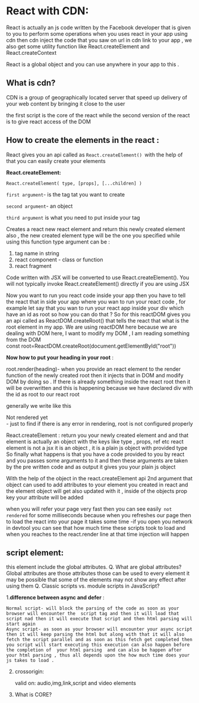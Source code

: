 # React with CDN:
React is actually an js code written by the Facebook developer that is given to you to perform some operations  when you  uses react in your app using cdn then cdn inject the code that you saw on url in cdn link  to your app , we also get some utility function like React.createElement and React.createContext 

React is a global object and you can  use anywhere in your app to this .

## What is cdn?
  CDN is a group of geographically located server that speed up delivery of your web content  by  bringing it close to the user 


the first script is the core of the react while the second version of the react is to give react access of the DOM 

## How to create the elements in the react :
 React gives you an api called as `React.createElement() `with the help of that you can easily create your elements  

**React.createElement:**

`React.createElement(
  type,
  [props],
  [...children]
)`

`first argument`- is the tag tat you want to create 

`second argument`- an object 

`third argument` is what you need to put inside your tag 

Creates a react new react element and return this newly created element also , the new created element type will be the one you specified while using this function 
type argument can be :
1. tag name in string
2. react component - class or function 
3. react fragment  

Code written with JSX will be converted to use React.createElement(). You will not typically invoke React.createElement() directly if you are using JSX


Now you want to run you react code inside your app then you  have to tell the   react that in side your app where you wan to run your react code , for example let say that you wan to run your react app inside your div which have an id as root so how you can do that ? So for this reactDOM gives you an api called as ReactDOM.createRoot() that tells the react that what is the root element in my app. We are using reactDOM here because  we are dealing with DOM here, I want to modify my DOM , I am reading something from the DOM  
const root=ReactDOM.createRoot(document.getElementById("root"))

**Now how to put your heading in your root** : 

root.render(heading)- when you provide an react element to the render function of the newly created root then it injects that in DOM and modify DOM by doing so . If there is already something inside the react root then it will be overwritten  and this is happening because we have declared div with the  id as root to our react root 

generally we write like this <div id=”root”>Not rendered yet</div>- just to find if there is any error in rendering, root is not configured properly 

React.createElement : return you your newly created element  and  and that element is actually an object with the keys like type , props, ref etc 
react element is not a jsx it is an object  , it is a plain js object with provided type 
So finally what happens is that you have a code provided to you by react and you passes some arguments to it and then these arguments are taken by the pre written code and as output it gives you your plain js object 

With the help of the object in the react.createElement api 2nd argument that object can used to add attributes to your element you created in react and the element object will get also updated with it , inside of the objects prop key your attribute will be added

when you will refer your page very fast then you can see easily` not rendered` for some milliseconds because when you refreshes our page  then to load the react into your page it takes some time -if you open you network in devtool you can see that how much time these scripts took to load and when you reaches to the react.render line at that time injection will happen 



## script  element: 
this element include the global attributes.
Q. What are global attributes? 
Global attributes are those attributes those can be used to every element it may be possible that some of the elements may not show any effect after using them 
Q. Classic scripts vs. module scripts in JavaScript?

1.**difference between async and defer** :

    Normal script- will block the parsing of the code as soon as your browser will encounter the  script tag and then it will load that script nad then it will execute that script and then html parsing will start again 
    Async script- as soon as your browser will encounter your async script  then it will keep parsing the html but along with that it will also fetch the script parallel and as soon as this fetch get completed then you script will start executing this execution can also happen before the completion of  your html parsing  and can also be happen after your html parsing , thus all depends upon the how much time does your js takes to load . 
2. crossorigin:

     valid on: audio,img,link,script and video elements 
     
3. What is CORE?
 
